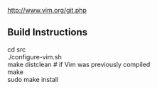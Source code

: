 http://www.vim.org/git.php

## Build Instructions
cd src  
./configure-vim.sh  
make distclean  # if Vim was previously compiled  
make  
sudo make install
